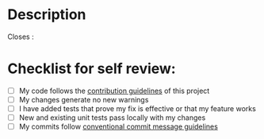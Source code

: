 # Description

<!-- Description about this pull request -->

Closes : <!-- refer the github issue. Ex: #084-->

# Checklist for self review:

- [ ] My code follows the [contribution guidelines](https://github.com/ff4j/ff4j/blob/main/CONTRIBUTING.md) of this project
- [ ] My changes generate no new warnings
- [ ] I have added tests that prove my fix is effective or that my feature works
- [ ] New and existing unit tests pass locally with my changes
- [ ] My commits follow [conventional commit message guidelines](https://www.conventionalcommits.org/en/v1.0.0/)

